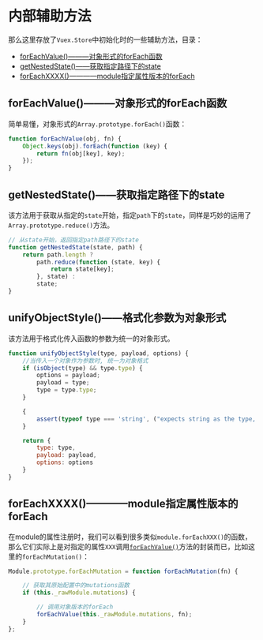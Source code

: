 # 内部辅助方法

那么这里存放了`Vuex.Store`中初始化时的一些辅助方法，目录：

- [forEachValue()———对象形式的forEach函数](#foreachvalue%e5%af%b9%e8%b1%a1%e5%bd%a2%e5%bc%8f%e7%9a%84foreach%e5%87%bd%e6%95%b0)
- [getNestedState()——获取指定路径下的state](#getnestedstate%e8%8e%b7%e5%8f%96%e6%8c%87%e5%ae%9a%e8%b7%af%e5%be%84%e4%b8%8b%e7%9a%84state)
- [forEachXXXX()————module指定属性版本的forEach](#foreachxxxxmodule%e6%8c%87%e5%ae%9a%e5%b1%9e%e6%80%a7%e7%89%88%e6%9c%ac%e7%9a%84foreach)

## forEachValue()———对象形式的forEach函数

简单易懂，对象形式的`Array.prototype.forEach()`函数：

```js
function forEachValue(obj, fn) {
    Object.keys(obj).forEach(function (key) {
        return fn(obj[key], key);
    });
}
```

## getNestedState()——获取指定路径下的state

该方法用于获取从指定的`state`开始，指定`path`下的`state`，同样是巧妙的运用了`Array.prototype.reduce()`方法。

```js
// 从state开始，返回指定path路径下的state
function getNestedState(state, path) {
    return path.length ?
        path.reduce(function (state, key) {
            return state[key];
        }, state) :
        state;
}
```

## unifyObjectStyle()——格式化参数为对象形式

该方法用于格式化传入函数的参数为统一的对象形式。

```js
function unifyObjectStyle(type, payload, options) {
    //当传入一个对象作为参数时, 统一为对象格式
    if (isObject(type) && type.type) {
        options = payload;
        payload = type;
        type = type.type;
    }

    {
        assert(typeof type === 'string', ("expects string as the type, but found " + (typeof type) + "."));
    }

    return {
        type: type,
        payload: payload,
        options: options
    }
}
```

## forEachXXXX()————module指定属性版本的forEach

在module的属性注册时，我们可以看到很多类似`module.forEachXXX()`的函数，那么它们实际上是对指定的属性`XXX`调用[`forEachValue()`](#foreachvalue%e5%af%b9%e8%b1%a1%e5%bd%a2%e5%bc%8f%e7%9a%84foreach%e5%87%bd%e6%95%b0)方法的封装而已，比如这里的`forEachMutation()`：

```js
Module.prototype.forEachMutation = function forEachMutation(fn) {

    // 获取其原始配置中的mutations函数
    if (this._rawModule.mutations) {

        // 调用对象版本的forEach
        forEachValue(this._rawModule.mutations, fn);
    }
};
```
